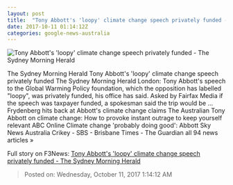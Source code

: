 ```yaml
---
layout: post
title:  "Tony Abbott's 'loopy' climate change speech privately funded - The Sydney Morning Herald"
date: 2017-10-11 01:14:12Z
categories: google-news-australia
---
```


![Tony Abbott's 'loopy' climate change speech privately funded - The Sydney Morning Herald](http://www.smh.com.au/content/dam/images/g/y/a/9/t/w/image.related.articleLeadwide.620x349.gyybi6.png/1507685019368.jpg)

The Sydney Morning Herald Tony Abbott's 'loopy' climate change speech privately funded The Sydney Morning Herald London: Tony Abbott's speech to the Global Warming Policy foundation, which the opposition has labelled "loopy", was privately funded, his office has said. Asked by Fairfax Media if the speech was taxpayer funded, a spokesman said the trip would be ... Frydenberg hits back at Abbott's climate change claims The Australian Tony Abbott on climate change: How to provoke instant outrage to keep yourself relevant ABC Online Climate change 'probably doing good': Abbott Sky News Australia Crikey - SBS - Brisbane Times - The Guardian all 94 news articles »


Full story on F3News: [Tony Abbott's 'loopy' climate change speech privately funded - The Sydney Morning Herald](http://www.f3nws.com/n/kztNPH)

> Posted on: Wednesday, October 11, 2017 1:14:12 AM
